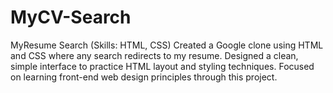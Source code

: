 # MyCV-Search
MyResume Search (Skills: HTML, CSS)  Created a Google clone using HTML and CSS where any search redirects to my resume. Designed a clean, simple interface to practice HTML layout and styling techniques. Focused on learning front-end web design principles through this project.
